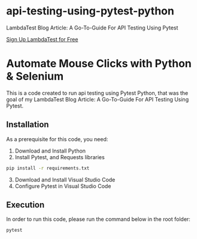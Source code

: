 # api-testing-using-pytest-python
LambdaTest Blog Article: A Go-To-Guide For API Testing Using Pytest

[Sign Up LambdaTest for Free](http://www.lambdatest.com?fp_ref=paulo45)

# Automate Mouse Clicks with Python & Selenium
This is a code created to run api testing using Pytest Python, that was the goal of my LambdaTest Blog Article: A Go-To-Guide For API Testing Using Pytest.

## Installation
As a prerequisite for this code, you need:
1. Download and Install Python
2. Install Pytest, and Requests libraries
```bash
pip install -r requirements.txt
```
3. Download and Install Visual Studio Code
4. Configure Pytest in Visual Studio Code

## Execution 
In order to run this code, please run the command below in the root folder:
```bash
pytest
```